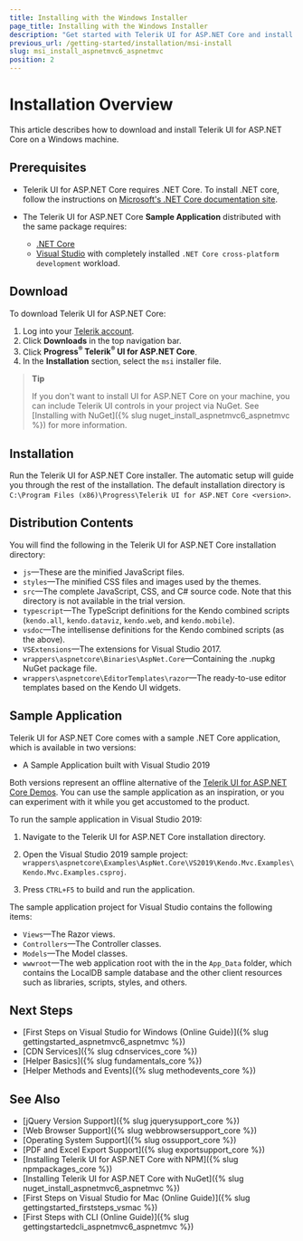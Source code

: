 ```yaml
---
title: Installing with the Windows Installer
page_title: Installing with the Windows Installer
description: "Get started with Telerik UI for ASP.NET Core and install it with Windows MSI Installer Package."
previous_url: /getting-started/installation/msi-install
slug: msi_install_aspnetmvc6_aspnetmvc
position: 2
---
```


# Installation Overview

This article describes how to download and install Telerik UI for ASP.NET Core on a Windows machine. 

## Prerequisites

* Telerik UI for ASP.NET Core requires .NET Core. To install .NET core, follow the instructions on [Microsoft's .NET Core documentation site](https://docs.microsoft.com/en-us/dotnet/core/windows-prerequisites).

* The Telerik UI for ASP.NET Core **Sample Application** distributed with the same package requires:

  * [.NET Core](https://dotnet.microsoft.com/learn/dotnet/hello-world-tutorial/install)
  * [Visual Studio](https://www.visualstudio.com/downloads/) with completely installed `.NET Core cross-platform development` workload.

## Download

To download Telerik UI for ASP.NET Core:

1. Log into your [Telerik account](https://www.telerik.com/login/).
1. Click **Downloads** in the top navigation bar.
1. Click **Progress<sup>®</sup> Telerik<sup>®</sup> UI for ASP.NET Core**.
1. In the **Installation**  section, select the `msi` installer file.

>**Tip**
>
> If you don't want to install UI for ASP.NET Core on your machine, you can include Telerik UI controls in your project via NuGet. See [Installing with NuGet]({% slug nuget_install_aspnetmvc6_aspnetmvc %}) for more information.

## Installation

Run the Telerik UI for ASP.NET Core installer. The automatic setup will guide you through the rest of the installation. The default installation directory is `C:\Program Files (x86)\Progress\Telerik UI for ASP.NET Core <version>`.

## Distribution Contents

You will find the following in the Telerik UI for ASP.NET Core installation directory:

* `js`&mdash;These are the minified JavaScript files.
* `styles`&mdash;The minified CSS files and images used by the themes.
* `src`&mdash;The complete JavaScript, CSS, and C# source code. Note that this directory is not available in the trial version.
* `typescript`&mdash;The TypeScript definitions for the Kendo combined scripts (`kendo.all`, `kendo.dataviz`, `kendo.web`, and `kendo.mobile`).
* `vsdoc`&mdash;The intellisense definitions for the Kendo combined scripts (as the above).
* `VSExtensions`&mdash;The extensions for Visual Studio 2017.
* `wrappers\aspnetcore\Binaries\AspNet.Core`&mdash;Containing the .nupkg NuGet package file.
* `wrappers\aspnetcore\EditorTemplates\razor`&mdash;The ready-to-use editor templates based on the Kendo UI widgets.

## Sample Application

Telerik UI for ASP.NET Core comes with a sample .NET Core application, which is available in two versions:

 * A Sample Application built with Visual Studio 2019
 
Both versions represent an offline alternative of the [Telerik UI for ASP.NET Core Demos](https://demos.telerik.com/aspnet-core). You can use the sample application as an inspiration, or you can experiment with it while you get accustomed to the product.

To run the sample application in Visual Studio 2019:

1. Navigate to the Telerik UI for ASP.NET Core installation directory.

1. Open the Visual Studio 2019 sample project: `wrappers\aspnetcore\Examples\AspNet.Core\VS2019\Kendo.Mvc.Examples\Kendo.Mvc.Examples.csproj`.

1. Press `CTRL+F5` to build and run the application.

The sample application project for Visual Studio contains the following items:

* `Views`&mdash;The Razor views.
* `Controllers`&mdash;The Controller classes.
* `Models`&mdash;The Model classes.
* `wwwroot`&mdash;The web application root with the in the `App_Data` folder, which contains the LocalDB sample database and the other client resources such as libraries, scripts, styles, and others.

## Next Steps

* [First Steps on Visual Studio for Windows (Online Guide)]({% slug gettingstarted_aspnetmvc6_aspnetmvc %})
* [CDN Services]({% slug cdnservices_core %})
* [Helper Basics]({% slug fundamentals_core %})
* [Helper Methods and Events]({% slug methodevents_core %})

## See Also

* [jQuery Version Support]({% slug jquerysupport_core %})
* [Web Browser Support]({% slug webbrowsersupport_core %})
* [Operating System Support]({% slug ossupport_core %})
* [PDF and Excel Export Support]({% slug exportsupport_core %})
* [Installing Telerik UI for ASP.NET Core with NPM]({% slug npmpackages_core %})
* [Installing Telerik UI for ASP.NET Core with NuGet]({% slug nuget_install_aspnetmvc6_aspnetmvc %})
* [First Steps on Visual Studio for Mac (Online Guide)]({% slug gettingstarted_firststeps_vsmac %})
* [First Steps with CLI (Online Guide)]({% slug gettingstartedcli_aspnetmvc6_aspnetmvc %})

